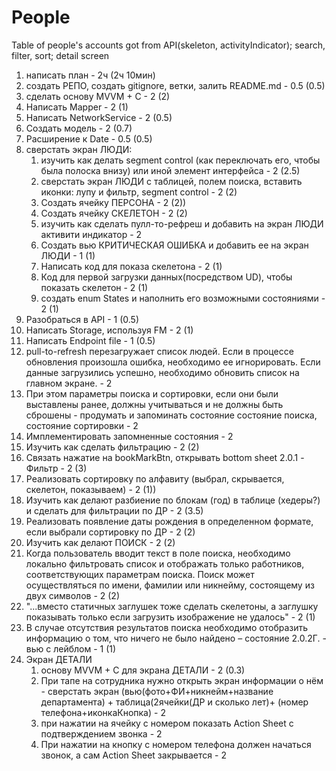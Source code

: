 # People
Table of people's accounts got from API(skeleton, activityIndicator); search, filter, sort; detail screen

1. написать план - 2ч (2ч 10мин)
2. создать РЕПО, создать gitignore, ветки, залить README.md - 0.5 (0.5)
3. сделать основу MVVM + C - 2 (2)
4. Написать Mapper - 2 (1)
5. Написать NetworkService - 2 (0.5)
6. Создать модель - 2 (0.7)
7. Расширение к Date - 0.5 (0.5)
8. сверстать экран ЛЮДИ: 
    1. изучить как делать segment control (как переключать его, чтобы была полоска внизу) или иной элемент интерфейса - 2 (2.5)
    2. сверстать экран ЛЮДИ с таблицей, полем поиска, вставить иконки: лупу и фильтр, segment control - 2 (2)
    3. Создать ячейку ПЕРСОНА - 2 (2))
    4. Создать ячейку СКЕЛЕТОН - 2 (2)
    5. изучить как сделать пулл-то-рефреш и добавить на экран ЛЮДИ активити индикатор - 2
    6. Создать вью КРИТИЧЕСКАЯ ОШИБКА и добавить ее на экран ЛЮДИ - 1 (1)
    7. Написать код для показа скелетона - 2 (1)
    8. Код для первой загрузки данных(посредством UD), чтобы показать скелетон - 2 (1)
    9. создать enum States и наполнить его возможными состояниями  - 2 (1)
9. Разобраться в API - 1 (0.5)
10. Написать Storage,  используя FM - 2 (1)
11. Написать Endpoint file - 1 (0.5)
12. pull-to-refresh перезагружает список людей. Если в процессе обновления произошла ошибка, необходимо ее игнорировать. Если данные загрузились успешно, необходимо обновить список на главном экране. - 2
13. При этом параметры поиска и сортировки, если они были выставлены ранее, должны учитываться и не должны быть сброшены - продумать и запоминать состояние состояние поиска, состояние сортировки - 2
14. Имплементировать запомненные состояния - 2
15. Изучить как сделать фильтрацию - 2 (2)
16. Связать нажатие на bookMarkBtn, открывать bottom sheet 2.0.1 - Фильтр - 2 (3)
17. Реализовать сортировку по алфавиту (выбрал, скрывается, скелетон, показываем) - 2 (1))
18. Изучить как делают разбиение по блокам (год) в таблице (хедеры?) и сделать для фильтрации по ДР - 2 (3.5)
19. Реализовать появление даты рождения в определенном формате, если выбрали сортировку по ДР - 2 (2)
20. Изучить как делают ПОИСК - 2 (2)
21. Когда пользователь вводит текст в поле поиска, необходимо локально фильтровать список и отображать только работников, соответствующих параметрам поиска. Поиск может осуществляться по имени, фамилии или никнейму, состоящему из двух символов - 2 (2)
22. "...вместо статичных заглушек тоже сделать скелетоны, а заглушку показывать только если загрузить изображение не удалось" - 2 (1)
23. В случае отсутствия результатов поиска необходимо отобразить информацию о том, что ничего не было найдено – состояние 2.0.2Г. - вью с лейблом  - 1 (1)
24. Экран ДЕТАЛИ
    1. основу MVVM + C для экрана ДЕТАЛИ - 2 (0.3)
    2. При тапе на сотрудника нужно открыть экран информации о нём - сверстать экран  (вью(фото+ФИ+никнейм+название департамента) + таблица(2ячейки(ДР и сколько лет)+ (номер телефона+иконкаКнопка) - 2
    3. при нажатии на ячейку с номером показать Action Sheet с подтверждением звонка - 2
    4. При нажатии на кнопку с номером телефона должен начаться звонок, а сам Action Sheet закрывается - 2
